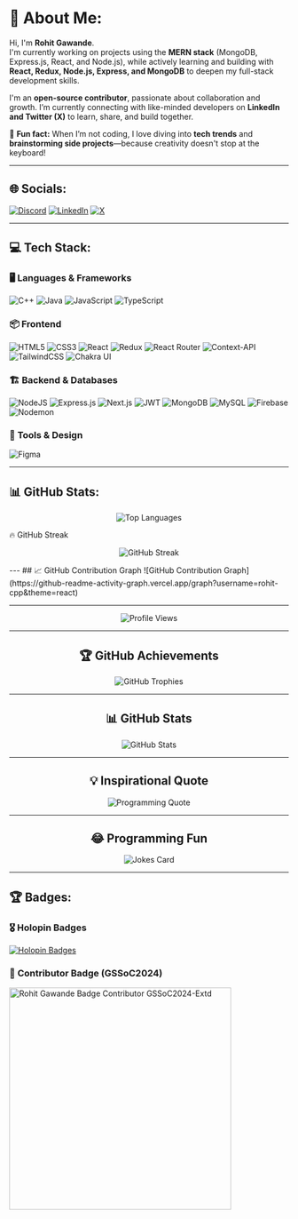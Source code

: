 # 💫 About Me:
Hi, I'm **Rohit Gawande**.  
I'm currently working on projects using the **MERN stack** (MongoDB, Express.js, React, and Node.js), while actively learning and building with **React, Redux, Node.js, Express, and MongoDB** to deepen my full-stack development skills.  

I'm an **open-source contributor**, passionate about collaboration and growth. I’m currently connecting with like-minded developers on **LinkedIn and Twitter (X)** to learn, share, and build together.  

🚀 **Fun fact:** When I’m not coding, I love diving into **tech trends** and **brainstorming side projects**—because creativity doesn't stop at the keyboard!  

---

## 🌐 Socials:
[![Discord](https://img.shields.io/badge/Discord-%237289DA.svg?logo=discord&logoColor=white)](https://discord.gg/rohit.ai)
[![LinkedIn](https://img.shields.io/badge/LinkedIn-%230077B5.svg?logo=linkedin&logoColor=white)](https://www.linkedin.com/in/rohit-gawande/)
[![X](https://img.shields.io/badge/X-black.svg?logo=X&logoColor=white)](https://x.com/@rrgawanderohit)  

---

## 💻 Tech Stack:
### 🖥️ **Languages & Frameworks**  
![C++](https://img.shields.io/badge/c++-%2300599C.svg?style=for-the-badge&logo=c%2B%2B&logoColor=white)
![Java](https://img.shields.io/badge/java-%23ED8B00.svg?style=for-the-badge&logo=openjdk&logoColor=white) 
![JavaScript](https://img.shields.io/badge/javascript-%23323330.svg?style=for-the-badge&logo=javascript&logoColor=%23F7DF1E) 
![TypeScript](https://img.shields.io/badge/typescript-%23007ACC.svg?style=for-the-badge&logo=typescript&logoColor=white)  

### 📦 **Frontend**  
![HTML5](https://img.shields.io/badge/html5-%23E34F26.svg?style=for-the-badge&logo=html5&logoColor=white) 
![CSS3](https://img.shields.io/badge/css3-%231572B6.svg?style=for-the-badge&logo=css3&logoColor=white)
![React](https://img.shields.io/badge/react-%2320232a.svg?style=for-the-badge&logo=react&logoColor=%2361DAFB) 
![Redux](https://img.shields.io/badge/redux-%23593d88.svg?style=for-the-badge&logo=redux&logoColor=white) 
![React Router](https://img.shields.io/badge/React_Router-CA4245?style=for-the-badge&logo=react-router&logoColor=white) 
![Context-API](https://img.shields.io/badge/Context--Api-000000?style=for-the-badge&logo=react) 
![TailwindCSS](https://img.shields.io/badge/tailwindcss-%2338B2AC.svg?style=for-the-badge&logo=tailwind-css&logoColor=white) 
![Chakra UI](https://img.shields.io/badge/chakra-%234ED1C5.svg?style=for-the-badge&logo=chakraui&logoColor=white)  

### 🏗️ **Backend & Databases**  
![NodeJS](https://img.shields.io/badge/node.js-6DA55F?style=for-the-badge&logo=node.js&logoColor=white) 
![Express.js](https://img.shields.io/badge/express.js-%23404d59.svg?style=for-the-badge&logo=express&logoColor=%2361DAFB) 
![Next.js](https://img.shields.io/badge/Next-black?style=for-the-badge&logo=next.js&logoColor=white) 
![JWT](https://img.shields.io/badge/JWT-black?style=for-the-badge&logo=JSON%20web%20tokens) 
![MongoDB](https://img.shields.io/badge/MongoDB-%234ea94b.svg?style=for-the-badge&logo=mongodb&logoColor=white) 
![MySQL](https://img.shields.io/badge/mysql-4479A1.svg?style=for-the-badge&logo=mysql&logoColor=white) 
![Firebase](https://img.shields.io/badge/firebase-a08021?style=for-the-badge&logo=firebase&logoColor=ffcd34) 
![Nodemon](https://img.shields.io/badge/NODEMON-%23323330.svg?style=for-the-badge&logo=nodemon&logoColor=%BBDEAD)  

### 🎨 **Tools & Design**  
![Figma](https://img.shields.io/badge/figma-%23F24E1E.svg?style=for-the-badge&logo=figma&logoColor=white)  

---

## 📊 GitHub Stats:
<p align="center">
  <img src="https://github-readme-stats.vercel.app/api/top-langs?username=rohit-cpp&show_icons=true&locale=en&layout=compact" alt="Top Languages" />
</p>

🔥 GitHub Streak</h2>
<p align="center">
  <img src="https://github-readme-streak-stats.herokuapp.com/?user=rohit-cpp&theme=radical" alt="GitHub Streak" />
</p>
---
## 📈 GitHub Contribution Graph
![GitHub Contribution Graph](https://github-readme-activity-graph.vercel.app/graph?username=rohit-cpp&theme=react)

---

<!-- Profile Views -->
<p align="center">
  <img src="https://komarev.com/ghpvc/?username=rohit-cpp&color=blue&style=flat" alt="Profile Views" />
</p>

---

<!-- GitHub Trophies -->
<h2 align="center">🏆 GitHub Achievements</h2>
<p align="center">
  <img src="https://github-profile-trophy.vercel.app/?username=rohit-cpp&theme=radical" alt="GitHub Trophies" />
</p>

---

<!-- GitHub Stats -->
<h2 align="center">📊 GitHub Stats</h2>
<p align="center">
  <img src="https://github-readme-stats.vercel.app/api?username=rohit-cpp&show_icons=true&theme=radical" alt="GitHub Stats" />
</p>

---

<!-- Random Programming Quote -->
<h2 align="center">💡 Inspirational Quote</h2>
<p align="center">
  <img src="https://quotes-github-readme.vercel.app/api?type=horizontal&theme=radical" alt="Programming Quote" />
</p>

---

<!-- Jokes -->
<h2 align="center">😂 Programming Fun</h2>
<p align="center">
  <img src="https://readme-jokes.vercel.app/api?theme=radical" alt="Jokes Card" />
</p>



---

## 🏆 Badges:

### 🎖️ **Holopin Badges**
<a href="https://holopin.io/@rohitcodder">
  <img src="https://holopin.me/rohitcodder" alt="Holopin Badges" />
</a>

### 🏅 **Contributor Badge (GSSoC2024)**
<a href="https://github.com/user-attachments/assets/c954567c-445b-4677-a510-2e1d7af69b1b">
  <img src="https://github.com/user-attachments/assets/c954567c-445b-4677-a510-2e1d7af69b1b" alt="Rohit Gawande Badge Contributor GSSoC2024-Extd" width="400"/>
</a>

